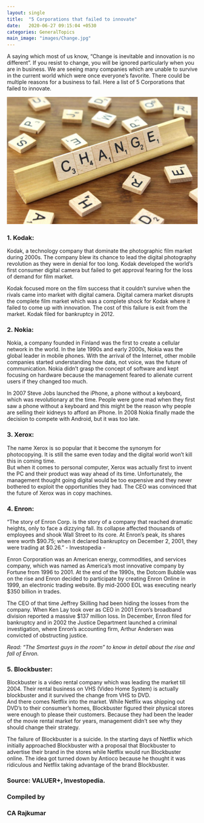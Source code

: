 ```yaml
---
layout: single
title:  "5 Corporations that failed to innovate"
date:   2020-06-27 09:15:04 +0530
categories: GeneralTopics
main_image: "images/Change.jpg"
---
```

A saying which most of us know, “Change is inevitable and innovation is no different”. If you resist to change, you will be ignored particularly when you are in business. We are seeing many companies which are unable to survive in the current world which were once everyone’s favorite. There could be multiple reasons for a business to fail. Here a list of 5 Corporations that failed to innovate.

![Change](/assets/images/Change.jpg)

### 1. Kodak:  

Kodak, a technology company that dominate the photographic film market during 2000s. The company blew its chance to lead the digital photography revolution as they were in denial 
for too long. Kodak  developed the world’s first consumer digital camera but failed to get approval fearing for the loss of demand for film market.  

Kodak focused more on the film success that it couldn’t survive when the rivals came into market with digital camera. Digital camera market disrupts the complete film market which was a complete shock for Kodak where it failed to come up with innovation. The cost of this failure is exit from the market. Kodak filed for bankruptcy in 2012.

### 2. Nokia: 
Nokia, a company founded in Finland was the first to create a cellular network in the world. In the late 1990s and early 2000s, Nokia was the global leader in mobile phones. With the arrival of the Internet, other mobile companies started understanding how data, not voice, was the future of communication. Nokia didn’t grasp the concept of software and kept focusing on hardware because the management feared to alienate current users if they changed too much.  

In 2007 Steve Jobs launched the iPhone, a phone without a keyboard, which was revolutionary at the time. People were gone mad when they first saw a phone without a keyboard and  this might be the reason why people are selling their kidneys to afford an iPhone. In 2008 Nokia finally made the decision to compete with Android, but it was too late.  

### 3. Xerox: 

The name Xerox is so  popular that it become the synonym for photocopying. It is still the same even today and the digital world won’t kill this in coming time.  
But when it comes to personal computer, Xerox was actually first to invent the PC and their product was way ahead of its time. Unfortunately, the management thought going digital would be too expensive and they never bothered to exploit the opportunities they had. The CEO was convinced that the future of Xerox was in copy machines. 

### 4. Enron:   

“The story of Enron Corp. is the story of a company that reached dramatic heights, only to face a dizzying fall. Its collapse affected thousands of employees and shook Wall Street to its core. At Enron’s peak, its shares were worth $90.75; when it declared bankruptcy on December 2, 2001, they were trading at $0.26.”    - Investopedia - 

Enron Corporation was an American energy, commodities, and services company, which was named as America’s most innovative company by Fortune from 1996 to 2001. At the end of the 1990s, the Dotcom Bubble was on the rise and Enron decided to participate by creating Enron Online in 1999, an electronic trading website. By mid-2000 EOL was executing nearly $350 billion in trades. 

The CEO of that time Jeffrey Skilling had been hiding the losses from the company. When Ken Lay took over as CEO in 2001 Enron’s broadband division reported a massive $137 million loss. In December, Enron filed for bankruptcy and in 2002 the Justice Department launched a criminal investigation, where Enron’s accounting firm, Arthur Andersen was convicted of obstructing justice. 

*Read: “The Smartest guys in the room” to know in detail about the rise and fall of Enron.* 
 
### 5. Blockbuster:  

Blockbuster is a video rental company which was leading the market till 2004. Their rental business on VHS (Video Home System) is actually blockbuster and it survived the change from VHS to DVD.  
And there comes Netflix into the market. While Netflix was shipping out DVD’s to their consumer’s homes, Blockbuster figured their physical stores were enough to please their customers. Because they had been the leader of the movie rental market for years, management didn’t see why they should change their strategy.  

The failure of Blockbuster is a suicide. In the starting days of Netflix which initially approached Blockbuster with a proposal that Blockbuster to advertise  their brand in the stores while Netflix would run Blockbuster online. The idea got turned down by Antioco because he thought it was ridiculous and Netflix taking advantage of the brand Blockbuster. 

### Source: VALUER+, Investopedia.




### Compiled by
### CA Rajkumar

